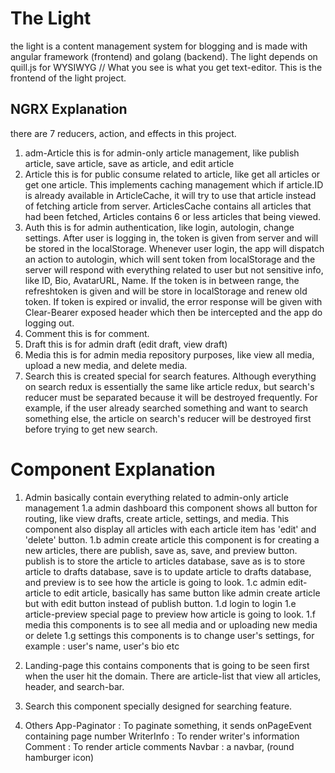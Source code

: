# The Light
the light is a content management system for blogging and is made with angular framework (frontend) and golang (backend).
The light depends on quill.js for WYSIWYG // What you see is what you get text-editor.
This is the frontend of the light project.

## NGRX Explanation
there are 7 reducers, action, and effects in this project.
1. adm-Article
this is for admin-only article management, like publish article, save article, save as article, and edit article
2. Article
this is for public consume related to article, like get all articles or get one article. This implements caching management which if article.ID is already available in ArticleCache, it will try to use that article instead of fetching article from server. ArticlesCache contains all articles that had been fetched, Articles contains 6 or less articles that being viewed.
3. Auth
this is for admin authentication, like login, autologin, change settings. After user is logging in, the token is given from server and will be stored in the localStorage. Whenever user login, the app will dispatch an action to autologin, which will sent token from localStorage and the server will respond with everything related to user but not sensitive info, like ID, Bio, AvatarURL, Name. If the token is in between range, the refreshtoken is given and will be store in localStorage and renew old token. If token is expired or invalid, the error response will be given with Clear-Bearer exposed header which then be intercepted and the app do logging out.
4. Comment
this is for comment.
5. Draft
this is for admin draft (edit draft, view draft)
6. Media
this is for admin media repository purposes, like view all media, upload a new media, and delete media.
7. Search
this is created special for search features. Although everything on search redux is essentially the same like article redux, but search's reducer must be separated because it will be destroyed frequently. For example, if the user already searched something and want to search something else, the article on search's reducer will be destroyed first before trying to get new search.

# Component Explanation

1. Admin
basically contain everything related to admin-only article management
1.a admin dashboard
this component shows all button for routing, like view drafts, create article, settings, and media. This component also display all articles with each article item has 'edit' and 'delete' button.
1.b admin create article
this component is for creating a new articles, there are publish, save as, save, and preview button. publish is to store the article to articles database, save as is to store article to drafts database, save is to update article to drafts database, and preview is to see how the article is going to look.
1.c admin edit-article
to edit article, basically has same button like admin create article but with edit button instead of publish button.
1.d login
to login
1.e article-preview
special page to preview how article is going to look.
1.f media
this components is to see all media and or uploading new media or delete
1.g settings
this components is to change user's settings, for example : user's name, user's bio etc

2. Landing-page
this contains components that is going to be seen first when the user hit the domain. There are article-list that view all articles, header, and search-bar.
3. Search
this component specially designed for searching feature.
4. Others
    App-Paginator : To paginate something, it sends onPageEvent containing page number
    WriterInfo    : To render writer's information
    Comment       : To render article comments
    Navbar        : a navbar, (round hamburger icon)
